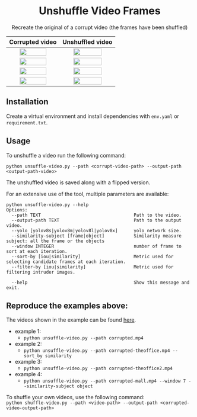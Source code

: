 
<div align="center">

# Unshuffle Video Frames

Recreate the original of a corrupt video (the frames have been shuffled)

| Corrupted video | Unshuffled video |
|:--:|:--:|
| <img width="75%" src="resources/corrupted.gif"> | <img width="75%" src="resources/unshuffled.gif"> |
| <img width="75%" src="resources/theoffice-corrupted.gif"> | <img width="75%" src="resources/theoffice-unshuffled.gif"> |
| <img width="75%" src="resources/theoffice2-corrupted.gif"> | <img width="75%" src="resources/theoffice2-unshuffled.gif"> |
| <img width="75%" src="resources/corrupted-mall.gif"> | <img width="75%" src="resources/mall-unshuffled.gif"> |



</div>


## Installation

Create a virtual environment and install dependencies with `env.yaml` or `requirement.txt`.

## Usage

To unshuffle a video run the following command:

```
python unsuffle-video.py --path <corrupt-video-path> --output-path <output-path-video>
```

The unshuffled video is saved along with a flipped version.

For an extensive use of the tool, multiple parameters are available:

```
python unsuffle-video.py --help
Options:
  --path TEXT                                   Path to the video.
  --output-path TEXT                            Path to the output video.
  --yolo [yolov8s|yolov8m|yolov8l|yolov8x]      yolo network size.
  --similarity-subject [frame|object]           Similarity measure subject: all the frame or the objects                  
  --window INTEGER                              number of frame to sort at each iteration.
  --sort-by [iou|similarity]                    Metric used for selecting candidate frames at each iteration.
  --filter-by [iou|similarity]                  Metric used for filtering intruder images.
                                  
  --help                                        Show this message and exit.
```

<!-- Tips:
* Sorting by iou is more efficient is the camera moves slowly and and the path of the objects in the video is linear. 
* Sorting by similarity is beneficial when the camera angle change is important. -->


## Reproduce the examples above:

The videos shown in the example can be found [here](https://drive.google.com/drive/folders/1Mh7nhp5S9KiI7FH9wlScO9BLe5zWiifx?usp=share_link).  
* example 1:
  * `python unsuffle-video.py --path corrupted.mp4`
* example 2:
  * `python unsuffle-video.py --path corrupted-theoffice.mp4 --sort_by similarity`
* example 3:
  * `python unsuffle-video.py --path corrupted-theoffice2.mp4`
* example 4:
  * `python unsuffle-video.py --path corrupted-mall.mp4 --window 7 --similarity-subject object`

To shuffle your own videos, use the following command:  
`python shuffle-video.py --path <video-path> --output-path <corrupted-video-output-path>`
